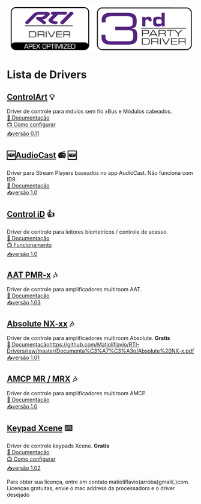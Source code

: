 ![img](https://raw.githubusercontent.com/Matioliflavio/RTI-Drivers/master/RTIDriver3rdParty.png)


# Lista de Drivers  

<!--/Controlart.html)-->
## [ControlArt](https://github.com/Matioliflavio/RTI-Drivers/raw/master/ControlArt%20v0.11.rtidriver) 💡
 
Driver de controle para mdulos sem fio xBus e Módulos cabeados.  
[📃 Documentação](https://github.com/Matioliflavio/RTI-Drivers/raw/master/Documenta%C3%A7%C3%A3o/ControlArt.pdf)  
[📺 Como configurar](https://youtu.be/4LRs-2Ro52w)  
[📥versão 0.11](https://github.com/Matioliflavio/RTI-Drivers/raw/master/ControlArt%20v0.11.rtidriver)  
  

<!--AudioCast-->
## 🆕[AudioCast](https://github.com/Matioliflavio/RTI-Drivers/raw/master/AudioCast%20v1.0.rtidriver) 📻 🆕

Driver para Stream Players baseados no app AudioCast. Não funciona com ID9.  
[📃 Documentação](https://github.com/Matioliflavio/RTI-Drivers/raw/master/Documenta%C3%A7%C3%A3o/Audiocast.pdf)  
[📥versão 1.0](https://github.com/Matioliflavio/RTI-Drivers/raw/master/AudioCast%20v1.0.rtidriver)    
  

<!--/ControliD.html)-->
## [Control iD](https://github.com/Matioliflavio/RTI-Drivers/raw/master/Control_ID%20v1.0.rtidriver) 👍

Driver de controle para leitores biometricos / controle de acesso.  
[📃 Documentação](https://github.com/Matioliflavio/RTI-Drivers/raw/master/Documenta%C3%A7%C3%A3o/Control%20iD.pdf)  
[📺 Funcionamento](https://youtu.be/UwRdSBLR4gc)  
[📥versão 1.0](https://github.com/Matioliflavio/RTI-Drivers/raw/master/Control_ID%20v1.0.rtidriver)      
  

<!--/AAT.html)-->
## [AAT PMR-x](https://github.com/Matioliflavio/RTI-Drivers/raw/master/AAT%20PMR-x%20V1.03.rtidriver) 🎶

Driver de controle para amplificadores multiroom AAT.  
[📃 Documentação](https://github.com/Matioliflavio/RTI-Drivers/raw/master/Documenta%C3%A7%C3%A3o/AAT%20PMR-x.pdf)  
[📥versão 1.03](https://github.com/Matioliflavio/RTI-Drivers/raw/master/AAT%20PMR-x%20V1.03.rtidriver)    
  

<!--/Absolute.html)-->
## [Absolute NX-xx](https://github.com/Matioliflavio/RTI-Drivers/raw/master/Absolute%20NX-xx%20v1.01.rtidriver) 🎶  

Driver de controle para amplificadores multiroom Absolute. **Gratis**  
[📃 Documentação]()https://github.com/Matioliflavio/RTI-Drivers/raw/master/Documenta%C3%A7%C3%A3o/Absolute%20NX-x.pdf
[📥versão 1.01](https://github.com/Matioliflavio/RTI-Drivers/raw/master/Absolute%20NX-xx%20v1.01.rtidriver)  


<!--/AMCP.html)-->
## [AMCP MR / MRX](https://github.com/Matioliflavio/RTI-Drivers/raw/master/AMCP%20-%20MR-MRX%20Series%20v1.00.rtidriver) 🎶

Driver de controle para amplificadores multiroom AMCP.  
[📃 Documentação](https://github.com/Matioliflavio/RTI-Drivers/raw/master/Documenta%C3%A7%C3%A3o/AMCP%20MR%20MRX.pdf)  
[📥versão 1.0](https://github.com/Matioliflavio/RTI-Drivers/raw/master/AMCP%20-%20MR-MRX%20Series%20v1.00.rtidriver)  


<!--/Xcene.html)-->
## [Keypad Xcene](https://github.com/Matioliflavio/RTI-Drivers/raw/master/Xcene%20Keypad%20V1.02.rtidriver) ⌨️

Driver de controle keypads Xcene. **Gratis**  
[📃 Documentação](https://github.com/Matioliflavio/RTI-Drivers/raw/master/Documenta%C3%A7%C3%A3o/Xcene%20Keypad.pdf)  
[📺 Como configurar](https://youtu.be/aVJv_6ff9MQ)  
[📥versão 1.02](https://github.com/Matioliflavio/RTI-Drivers/raw/master/Xcene%20Keypad%20V1.02.rtidriver)  


Para obter sua licença, entre em contato matioliflavio(arroba)gmail(.)com.  
Licenças gratuitas, envie o mac address da processadora e o driver desejado  


<!--
```markdown
Syntax highlighted code block

# Header 1
## Header 2
### Header 3

- Bulleted
- List

1. Numbered
2. List

**Bold** and _Italic_ and `Code` text

[Link](url) and ![Image](src)
```
-->